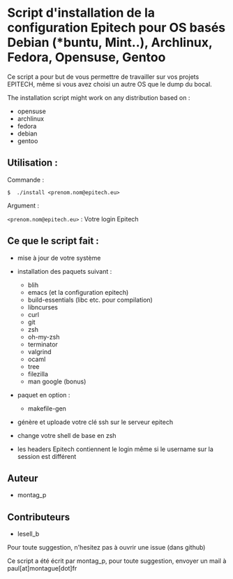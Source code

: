 # Script d'installation de la configuration Epitech pour OS basés Debian (*buntu, Mint..), Archlinux, Fedora, Opensuse, Gentoo

Ce script a pour but de vous permettre de travailler sur vos projets EPITECH, même si
vous avez choisi un autre OS que le dump du bocal.

The installation script might work on any distribution based on :

- opensuse
- archlinux
- fedora
- debian
- gentoo

## Utilisation :

Commande :

```shell
$  ./install <prenom.nom@epitech.eu>
```

Argument :

`<prenom.nom@epitech.eu>` : Votre login Epitech


## Ce que le script fait :

* mise à jour de votre système

* installation des paquets suivant :
    - blih
    - emacs (et la configuration epitech)
    - build-essentials (libc etc. pour compilation)
    - libncurses
    - curl
    - git
    - zsh
    - oh-my-zsh
    - terminator
    - valgrind
    - ocaml
    - tree
    - filezilla
    - man google (bonus)
* paquet en option :
    - makefile-gen


* génère et uploade votre clé ssh sur le serveur epitech

* change votre shell de base en zsh

* les headers Epitech contiennent le login même si le username sur la session est différent


## Auteur

* montag_p

## Contributeurs

* lesell_b

Pour toute suggestion, n'hesitez pas à ouvrir une issue (dans github)

Ce script a été écrit par montag_p, pour toute suggestion, envoyer un mail à paul[at]montague[dot]fr
